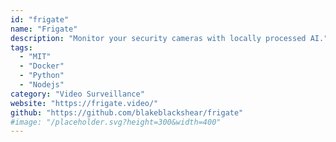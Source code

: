 ```yaml
---
id: "frigate"
name: "Frigate"
description: "Monitor your security cameras with locally processed AI."
tags:
  - "MIT"
  - "Docker"
  - "Python"
  - "Nodejs"
category: "Video Surveillance"
website: "https://frigate.video/"
github: "https://github.com/blakeblackshear/frigate"
#image: "/placeholder.svg?height=300&width=400"
---
```


